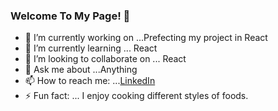 ### Welcome To My Page! 👋


- 🔭 I’m currently working on ...Prefecting my project in React
- 🌱 I’m currently learning ... React
- 👯 I’m looking to collaborate on ... React
- 💬 Ask me about ...Anything
- 📫 How to reach me: ...[LinkedIn](https://www.linkedin.com/in/edwin-troya/)
- ⚡ Fun fact: ... I enjoy cooking different styles of foods.

